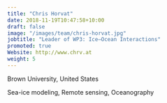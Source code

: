 ```yaml
---
title: "Chris Horvat"
date: 2018-11-19T10:47:58+10:00
draft: false
image: "/images/team/chris-horvat.jpg"
jobtitle: "Leader of WP3: Ice–Ocean Interactions"
promoted: true
Website: http://www.chrv.at
weight: 5
---
```


Brown University, United States

Sea-ice modeling, Remote sensing, Oceanography
